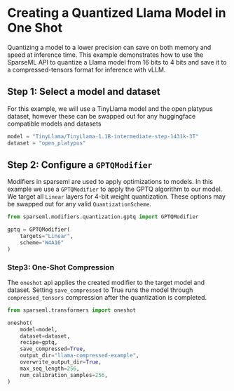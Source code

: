 # Creating a Quantized Llama Model in One Shot

Quantizing a model to a lower precision can save on both memory and speed at inference time.
This example demonstrates how to use the SparseML API to quantize a Llama model from 16 bits
to 4 bits and save it to a compressed-tensors format for inference with vLLM.

## Step 1: Select a model and dataset
For this example, we will use a TinyLlama model and the open platypus dataset, however
these can be swapped out for any huggingface compatible models and datasets

```python
model = "TinyLlama/TinyLlama-1.1B-intermediate-step-1431k-3T"
dataset = "open_platypus"
```

## Step 2: Configure a `GPTQModifier`
Modifiers in sparseml are used to apply optimizations to models. In this example we use a
`GPTQModifier` to apply the GPTQ algorithm to our model.  We target all `Linear` layers
for 4-bit weight quantization.  These options may be swapped out for any valid `QuantizationScheme`.

```python
from sparseml.modifiers.quantization.gptq import GPTQModifier

gptq = GPTQModifier(
    targets="Linear",
    scheme="W4A16"
)
```


### Step3: One-Shot Compression

The `oneshot` api applies the created modifier to the target model and dataset.
Setting `save_compressed` to True runs the model through `compressed_tensors` compression
after the quantization is completed.

```python
from sparseml.transformers import oneshot

oneshot(
    model=model,
    dataset=dataset,
    recipe=gptq,
    save_compressed=True,
    output_dir="llama-compressed-example",
    overwrite_output_dir=True,
    max_seq_length=256,
    num_calibration_samples=256,
)
```
